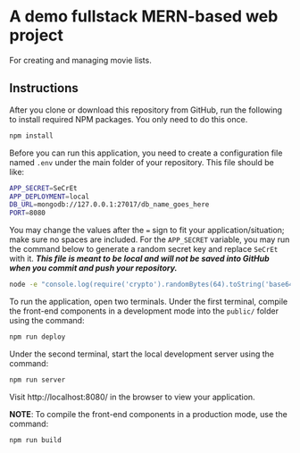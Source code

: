 # A demo fullstack MERN-based web project
For creating and managing movie lists.

## Instructions
After you clone or download this repository from GitHub, run the following to install required NPM packages. You only need to do this once.

```bash
npm install
```

Before you can run this application, you need to create a configuration file named `.env` under the main folder of your repository. This file should be like:
```bash
APP_SECRET=SeCrEt
APP_DEPLOYMENT=local
DB_URL=mongodb://127.0.0.1:27017/db_name_goes_here
PORT=8080
```
You may change the values after the `=` sign to fit your application/situation; make sure no spaces are included. For the `APP_SECRET` variable, you may run the command below to generate a random secret key and replace `SeCrEt` with it. ***This file is meant to be local and will not be saved into GitHub when you commit and push your repository.***

```bash
node -e "console.log(require('crypto').randomBytes(64).toString('base64'));"
```

To run the application, open two terminals. Under the first terminal, compile the front-end components in a development mode into the `public/` folder using the command:

```bash
npm run deploy
```

Under the second terminal, start the local development server using the command:

```bash
npm run server
```

Visit http://localhost:8080/ in the browser to view your application.

**NOTE**: To compile the front-end components in a production mode, use the command:

```bash
npm run build
```
